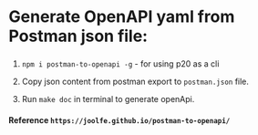 # Generate OpenAPI yaml from Postman json file:

###

1. `npm i postman-to-openapi -g` - for using p20 as a cli

2. Copy json content from postman export to `postman.json` file.

3. Run `make doc` in terminal to generate openApi.

#### Reference `https://joolfe.github.io/postman-to-openapi/`
